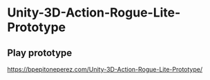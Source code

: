 # Unity-3D-Action-Rogue-Lite-Prototype

## Play prototype
https://bpepitoneperez.com/Unity-3D-Action-Rogue-Lite-Prototype/
